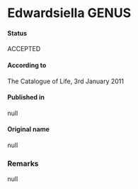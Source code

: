 # Edwardsiella GENUS

#### Status
ACCEPTED

#### According to
The Catalogue of Life, 3rd January 2011

#### Published in
null

#### Original name
null

### Remarks
null